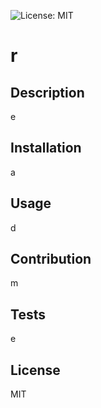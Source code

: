 ![License: MIT](https://img.shields.io/badge/License-MIT-yellow.svg)
# r

## Description
e

 ## Installation
a

 ## Usage
d

 ## Contribution
 m

 ## Tests
 e

 ## License
 MIT
